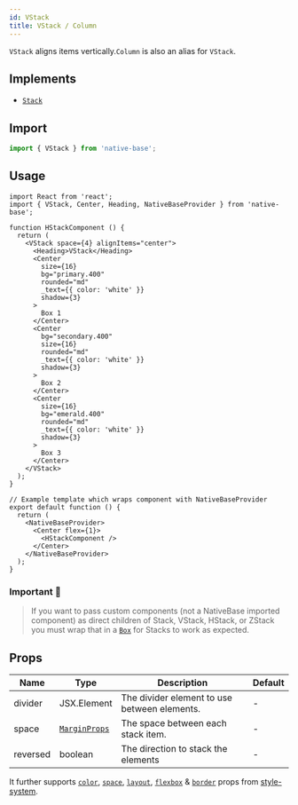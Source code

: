 ```yaml
---
id: VStack
title: VStack / Column
---
```


`VStack` aligns items vertically.`Column` is also an alias for `VStack`.

## Implements

- [`Stack`](stack.md)

## Import

```jsx
import { VStack } from 'native-base';
```

## Usage

```SnackPlayer name=VStack%20Usage
import React from 'react';
import { VStack, Center, Heading, NativeBaseProvider } from 'native-base';

function HStackComponent () {
  return (
    <VStack space={4} alignItems="center">
      <Heading>VStack</Heading>
      <Center
        size={16}
        bg="primary.400"
        rounded="md"
        _text={{ color: 'white' }}
        shadow={3}
      >
        Box 1
      </Center>
      <Center
        bg="secondary.400"
        size={16}
        rounded="md"
        _text={{ color: 'white' }}
        shadow={3}
      >
        Box 2
      </Center>
      <Center
        size={16}
        bg="emerald.400"
        rounded="md"
        _text={{ color: 'white' }}
        shadow={3}
      >
        Box 3
      </Center>
    </VStack>
  );
}

// Example template which wraps component with NativeBaseProvider
export default function () {
  return (
    <NativeBaseProvider>
      <Center flex={1}>
        <HStackComponent />
      </Center>
    </NativeBaseProvider>
  );
}
```

### Important 🚨

> If you want to pass custom components (not a NativeBase imported component) as direct children of Stack, VStack, HStack, or ZStack you must wrap that in a [`Box`](box.md) for Stacks to work as expected.

## Props

| Name     | Type                                                  | Description                                  | Default |
| -------- | ----------------------------------------------------- | -------------------------------------------- | ------- |
| divider  | JSX.Element                                           | The divider element to use between elements. | -       |
| space    | [`MarginProps`](https://styled-system.com/api/#space) | The space between each stack item.           | -       |
| reversed | boolean                                               | The direction to stack the elements          | -       |

It further supports [`color`](styleProps.md#color-and-background-color), [`space`](styleProps.md#margin-and-padding), [`layout`](styleProps.md#layout-width-and-height), [`flexbox`](styleProps.md#flexbox) & [`border`](styleProps.md#borders) props from [style-system](styleProps.md).
